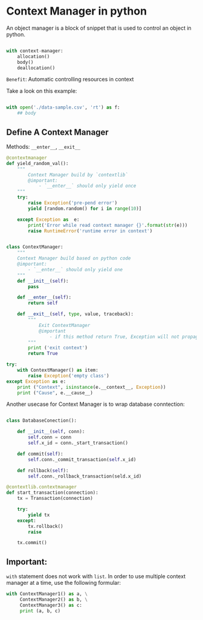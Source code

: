 # Context Manager in python

An object manager is a block of snippet that is used to control an object in python.

```python

with context-manager:
    allocation()
    body()
    deallocation()
```

`Benefit`: Automatic controlling resources in context

Take a look on this example:

```python

with open('./data-sample.csv', 'rt') as f:
    ## body

```

## Define A Context Manager

Methods: `__enter__`, `__exit__`


```python
@contextmanager
def yield_random_val():
    """ 
        Context Manager build by `contextlib`
        @important:
            - `__enter__` should only yield once
    """
    try:
        raise Exception('pre-pend error')
        yield [random.random() for i in range(10)]

    except Exception as  e:
        print('Error while read context manager {}'.format(str(e)))
        raise RuntimeError('runtime error in context')  


class ContextManager:
    """
    Context Manager build based on python code
    @important:
        - `__enter__` should only yield one
    """
    def __init__(self):
        pass

    def __enter__(self):
        return self

    def __exit__(self, type, value, traceback):
        """
            Exit ContextManager
            @important
                - if this method return True, Exception will not propagate outside context manager, and vice versa
        """
        print ('exit context')
        return True

try:
    with ContextManager() as item:
        raise Exception('empty class')
except Exception as e:
    print ("Context", isinstance(e.__context__, Exception))
    print ("Cause", e.__cause__)
```

Another usecase for Context Manager is to wrap database conntection:

```python

class DatabaseConection():

    def __init__(self, conn):
        self.conn = conn
        self.x_id = conn._start_transaction()

    def commit(self):
        self.conn._commit_transaction(self.x_id)

    def rollback(self):
        self.conn._rollback_transaction(seld.x_id)

@contextlib.contextmanager
def start_transaction(connection):
    tx = Transaction(connection)

    try:
        yield tx
    except:
        tx.rollback()
        raise

    tx.commit()
```

## Important:

`with` statement does not work with `list`. In order to use multiple context manager at a time, use the following formular:

```python
with ContextManager1() as a, \
     ContextManager2() as b, \
     ContextManager3() as c:
     print (a, b, c)
```

